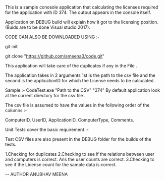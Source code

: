 This is a sample conosole application that calculating the licenses required for the application with ID 374.
The output appears in the console itself.

Application on DEBUG build will explain how it got to the licensing position.(Buids are to be done Visual studio 2017).

CODE CAN ALSO BE DOWNLOADED USING :-

git init 


git clone "https://github.com/ameena3/code.git"

This application will take care of the duplicates if any in the File .

The application takes in 2 arguments 1st is the path to the csv file and the second is the applicationID for which the License needs to be calculated.

Sample :- CodeTest.exe "Path to the CSV" "374"
By default application look at the current directory for the csv file . 

The csv file is assumed to have the values in the following order of the columns :-

ComputerID, UserID, ApplicationID, ComputerType, Comments.

Unit Tests cover the basic requirement :-

Test CSV files are also present in the DEBUG folder for the builds of the tests.

1.Checking for duplicates
2.Checking to see if the relations between user and computers is correct. Ans the user counts are correct.
3.Checking to see if the License count for the sample data is correct.  

-- AUTHOR 
ANUBHAV MEENA  
